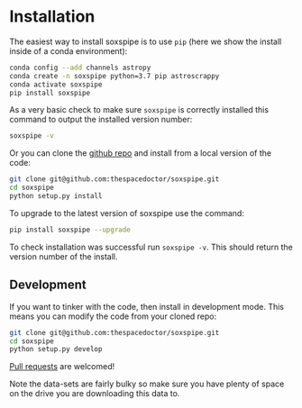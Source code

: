 # Installation

The easiest way to install soxspipe is to use `pip` (here we show the install inside of a conda environment):

``` bash
conda config --add channels astropy
conda create -n soxspipe python=3.7 pip astroscrappy
conda activate soxspipe
pip install soxspipe
```

As a very basic check to make sure `soxspipe` is correctly installed this command to output the installed version number:

```bash
soxspipe -v
```

Or you can clone the [github repo](https://github.com/thespacedoctor/soxspipe) and install from a local version of the code:

``` bash
git clone git@github.com:thespacedoctor/soxspipe.git
cd soxspipe
python setup.py install
```

To upgrade to the latest version of soxspipe use the command:

``` bash
pip install soxspipe --upgrade
```

To check installation was successful run `soxspipe -v`. This should return the version number of the install.

## Development

If you want to tinker with the code, then install in development mode. This means you can modify the code from your cloned repo:

``` bash
git clone git@github.com:thespacedoctor/soxspipe.git
cd soxspipe
python setup.py develop
```

[Pull requests](https://github.com/thespacedoctor/soxspipe/pulls) are welcomed! 


Note the data-sets are fairly bulky so make sure you have plenty of space on the drive you are downloading this data to.

<!-- ### Sublime Snippets

If you use [Sublime Text](https://www.sublimetext.com/) as your code editor, and you're planning to develop your own python code with soxspipe, you might find [my Sublime Snippets](https://github.com/thespacedoctor/soxspipe-Sublime-Snippets) useful. -->


